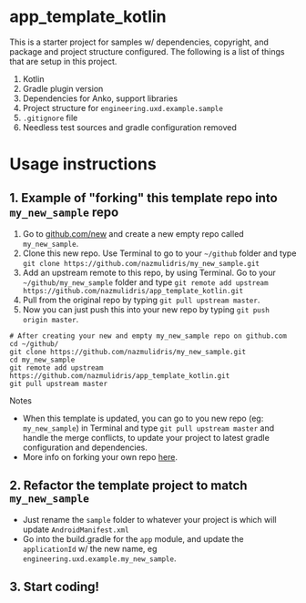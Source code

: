 # app_template_kotlin

This is a starter project for samples w/ dependencies, copyright, and
package and project structure configured. The following is a list of
things that are setup in this project.

1. Kotlin
2. Gradle plugin version
3. Dependencies for Anko, support libraries
4. Project structure for `engineering.uxd.example.sample`
5. `.gitignore` file
6. Needless test sources and gradle configuration removed

# Usage instructions

## 1. Example of "forking" this template repo into `my_new_sample` repo
1. Go to [github.com/new](https://github.com/new) and create a new empty repo called `my_new_sample`.
2. Clone this new repo. Use Terminal to go to your `~/github` folder and type `git clone https://github.com/nazmulidris/my_new_sample.git`
3. Add an upstream remote to this repo, by using Terminal. Go to your `~/github/my_new_sample` folder and type `git remote add upstream https://github.com/nazmulidris/app_template_kotlin.git`
4. Pull from the original repo by typing `git pull upstream master`.
5. Now you can just push this into your new repo by typing `git push origin master`.

```
# After creating your new and empty my_new_sample repo on github.com
cd ~/github/
git clone https://github.com/nazmulidris/my_new_sample.git
cd my_new_sample
git remote add upstream https://github.com/nazmulidris/app_template_kotlin.git
git pull upstream master
```

Notes 
- When this template is updated, you can go to you new repo (eg: `my_new_sample`) in Terminal and type `git pull upstream master` and handle the merge conflicts, to update your project to latest gradle configuration and dependencies.
- More info on forking your own repo [here](https://www.tilcode.com/fork-your-own-repo-on-github/).

## 2. Refactor the template project to match `my_new_sample`
- Just rename the `sample` folder to whatever your project is which will update `AndroidManifest.xml`
- Go into the build.gradle for the `app` module, and update the `applicationId` w/ the new name, eg `engineering.uxd.example.my_new_sample`.

## 3. Start coding! 
